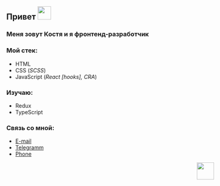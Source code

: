 ## Привет <img src="https://www.emojiall.com/images/60/telegram/270c.gif" width="35" />

### Меня зовут Костя и я фронтенд-разработчик

### Мой стек:
* HTML
* CSS (_SCSS_)
* JavaScript (_React [hooks], CRA_)

### Изучаю:
* Redux
* TypeScript

### Связь со мной:
* [E-mail](mailto:"1konstantinmikov@gmail.com")
* [Telegramm](https://t.me/cyberqostya)
* [Phone](https://www.youtube.com/watch?v=dQw4w9WgXcQ)

<img src="https://www.emojiall.com/images/60/telegram/1f48e.gif" width="45" hspace="500" /> 

